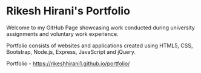 # Rikesh Hirani's Portfolio

Welcome to my GitHub Page showcasing work conducted during university assignments and voluntary work experience. 

Portfolio consists of websites and applications created using HTML5, CSS, Bootstrap, Node.js, Express, JavaScript and jQuery. 

Portfolio - https://rikeshhirani1.github.io/portfolio/
